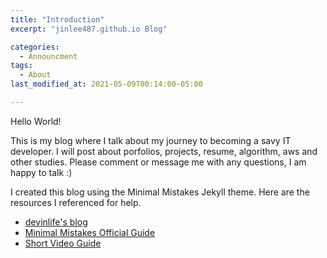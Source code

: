 ```yaml
---
title: "Introduction"
excerpt: "jinlee487.github.io Blog"

categories:
  - Announcment
tags:
  - About
last_modified_at: 2021-05-09T00:14:00-05:00

---
```



Hello World!

This is my blog where I talk about my journey to becoming a savy IT developer. 
I will post about porfolios, projects, resume, algorithm, aws and other studies.
Please comment or message me with any questions, I am happy to talk :) 

I created this blog using the Minimal Mistakes Jekyll theme. 
Here are the resources I referenced for help. 
* [devinlife's blog](https://devinlife.com/categories/#howto-github-pages)
* [Minimal Mistakes Official Guide](https://mmistakes.github.io/minimal-mistakes/docs/quick-start-guide/)
* [Short Video Guide](https://youtu.be/ACzFIAOsfpM)
